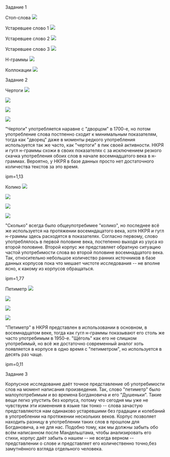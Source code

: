 # 
Задание 1

Стоп-слова 
![](2.PNG)

Устаревшее слово 1 
![](3.PNG)

Устаревшее слово 2 
![](4.PNG)

Устаревшее слово 3 
![](5.PNG)

Н-граммы 
![](6.PNG)

Коллокации 
![](7.PNG)

Задание 2

Чертоги 
![](8a.PNG)

![](8b.PNG)

![](8c.PNG)

![](8d.PNG)

"Чертоги" употребляется наравне с "дворцом" в 1700-е, но потом употребление слова постпенно сходит к минимальным показателям, тогда как "дворец" даже в моменты редкого употребления используется так же часто, как "чертоги" в пик своей активности. НКРЯ
и гугл н-граммы схожи в своих показателях c за исключением резкого скачка употребления обоих слов в начале восемнадцатого века в н-граммах. Вероятно, у НКРЯ в базе данных просто нет достаточного количества текстов за это время.

ipm=1,13

Колико 
![](9a.PNG)

![](9b.PNG)

![](9c.PNG)

![](9d.PNG)

"Сколько" всегда было общеупотребимее "колико", но последнее всё же используется на протяжении восемндацатого века, хотя НКРЯ и гугл н-граммы здесь расходятся в показателях. Согласно первому, слово употреблялось в первой половине века, постепенно выходя из узуса ко второй половине. Второй корпус же представляет обратную ситуацию частой употребимости слова во второй половине восемнадцатого века. Так, относительно небольшое количество ранних источников в базе данных корпусов пока что мешает чистоте исследования -- не вполне ясно, к какому из корпусов обращаться.
 
ipm=1,77

Петиметр 
![](10a.PNG)

![](10b.PNG)

![](10c.PNG)

![](10d.PNG)

"Петиметр" в НКРЯ представлен в использовании в основном, в восемнадцатом веке, тогда как гугл н-граммы показывают его столь же часто употребимым в 1950-е. "Щёголь" как его не слишком употребимый, но всё же достаточно современный аналог хоть появляется в корпусе в одно время с "петиметром", но используется в десять раз чаще.

ipm=0,11


Задание 3

Корпусное исследование даёт точное представление об употребимости слов на момент написания произведения. Так, слово "петиметр" было малоупотребимым и во времена Богдановича и его "Душеньки". Такие вещи легко упустить без корпуса, потому что сегодня мы уже не чувствуем эти изменения в языке так тонко -- слова зачастую представляются нам одинаково устаревшими без градации и колебаний в употреблении на протяжении нескольких веков. Корпус позволяет находить разницу в употреблении таких слов в прошлом для Богдановича, а не для нас. Подобно тому, как мы должны забыть обо всём написанном после Мандельштама, чтобы анализировать его стихи, корпус даёт забыть о нашем -- не всегда верном -- представлении о слове и представляет его количественно точно,без замутнённого взгляда отдельного человека.


